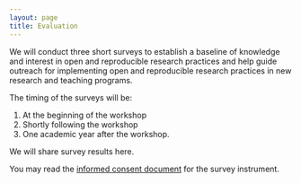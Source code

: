```yaml
---
layout: page
title: Evaluation
---
```


We will conduct three short surveys to establish a baseline of knowledge and interest in open and reproducible research practices and help guide outreach for implementing open and reproducible research practices in new research and teaching programs.

The timing of the surveys will be:

1. At the beginning of the workshop
2. Shortly following the workshop
3. One academic year after the workshop.

We will share survey results here.

You may read the [informed consent document](assets/IRB_Consent.pdf) for the survey instrument.
